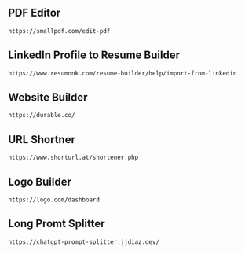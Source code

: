 ## PDF Editor
```
https://smallpdf.com/edit-pdf
```
## LinkedIn Profile to Resume Builder
```
https://www.resumonk.com/resume-builder/help/import-from-linkedin
```
## Website Builder
```
https://durable.co/
```
## URL Shortner
```
https://www.shorturl.at/shortener.php
```
## Logo Builder
```
https://logo.com/dashboard
```
## Long Promt Splitter
```
https://chatgpt-prompt-splitter.jjdiaz.dev/
```